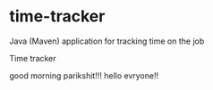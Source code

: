 # time-tracker
Java (Maven) application for tracking time on the job

Time tracker

good morning parikshit!!!
hello evryone!!
